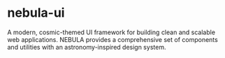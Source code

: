 # nebula-ui
A modern, cosmic-themed UI framework for building clean and scalable web applications. NEBULA provides a comprehensive set of components and utilities with an astronomy-inspired design system.
